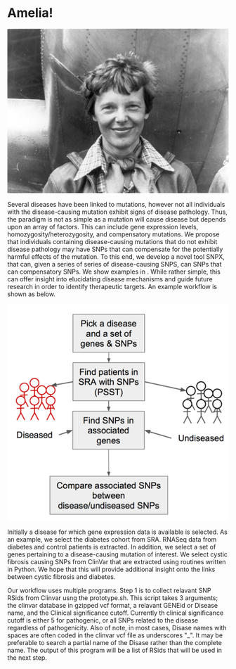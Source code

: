 # Amelia!

![Amelia Earhart](https://github.com/NCBI-Hackathons/Amelia/blob/master/Amelia_Earhart_standing_under_nose_of_her_Lockheed_Model_10-E_Electra%2C_small.jpg)

Several diseases have been linked to mutations, however not all individuals with the disease-causing mutation exhibit signs of disease pathology.  Thus, the paradigm is not as simple as a mutation will cause disease but depends upon an array of factors.  This can include gene expression levels, homozygosity/heterozygosity, and compensatory mutations.  We propose that individuals containing disease-causing mutations that do not exhibit disease pathology may have SNPs that can compensate for the potentially harmful effects of the mutation.  To this end, we develop a novel tool SNPX, that can, given a series of series of disease-causing SNPS, can SNPs that can compensatory SNPs.  We show examples in <enter the diseases>.  While rather simple, this can offer insight into elucidating disease mechanisms and guide future research in order to identify therapeutic targets. An example workflow is shown as below.  
  
![Workflow Diagram](https://github.com/NCBI-Hackathons/Amelia/blob/master/workflow.image.png)



Initially a disease for which gene expression data is available is selected.  As an example, we select the diabetes cohort from SRA.  RNASeq data from diabetes and control patients is extracted.  In addition, we select a set of genes pertaining to a disease-causing mutation of interest.  We select cystic fibrosis causing SNPs from ClinVar that are extracted using routines written in Python. We hope that this will provide additional insight onto the links between cystic fibrosis and diabetes.  

Our workflow uses multiple programs. Step 1 is to collect relavant SNP RSids from Clinvar usng the prototype.sh. This script takes 3 arguments; the clinvar database in gzipped vcf format, a relavant GENEid or Disease name, and the Clinical significance cutoff. Currently th clinical significance cutoff is either 5 for pathogenic, or all SNPs related to the disease regardless of pathogenicity. Also of note, in most cases, Disase names with spaces are often coded in the clinvar vcf file as underscores "_". It may be preferable to search a partial name of the Disase rather than the complete name. The output of this program will be a list of RSids that will be used in the next step.


